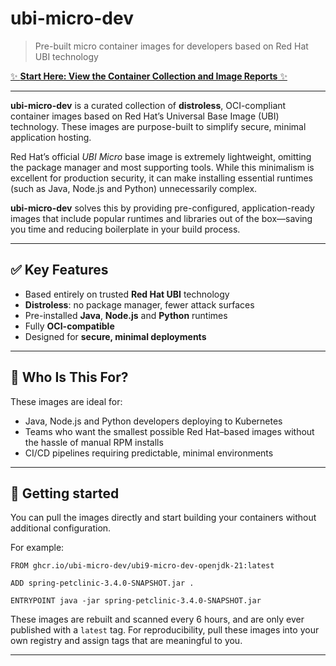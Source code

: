 # ubi-micro-dev
> Pre-built micro container images for developers based on Red Hat UBI technology

[✨ **Start Here: View the Container Collection and Image Reports** ✨](https://ubi-micro-dev.github.io/ubi-micro-dev/)

---

**ubi-micro-dev** is a curated collection of **distroless**,
OCI-compliant container images based on Red Hat’s Universal Base Image
(UBI) technology. These images are purpose-built to simplify secure,
minimal application hosting.

Red Hat’s official *UBI Micro* base image is extremely lightweight,
omitting the package manager and most supporting tools. While this
minimalism is excellent for production security, it can make
installing essential runtimes (such as Java, Node.js and Python)
unnecessarily complex.

**ubi-micro-dev** solves this by providing pre-configured,
application-ready images that include popular runtimes and libraries
out of the box—saving you time and reducing boilerplate in your build
process.

---

## ✅ Key Features
- Based entirely on trusted **Red Hat UBI** technology
- **Distroless**: no package manager, fewer attack surfaces
- Pre-installed **Java**, **Node.js** and **Python** runtimes
- Fully **OCI-compatible**
- Designed for **secure, minimal deployments**

---

## 🎯 Who Is This For?
These images are ideal for:
- Java, Node.js and Python developers deploying to Kubernetes
- Teams who want the smallest possible Red Hat–based images without the hassle of manual RPM installs
- CI/CD pipelines requiring predictable, minimal environments

---

## 🚀 Getting started
You can pull the images directly and start building your containers without additional configuration.

For example:

```
FROM ghcr.io/ubi-micro-dev/ubi9-micro-dev-openjdk-21:latest

ADD spring-petclinic-3.4.0-SNAPSHOT.jar .

ENTRYPOINT java -jar spring-petclinic-3.4.0-SNAPSHOT.jar
```

These images are rebuilt and scanned every 6 hours, and are only ever
published with a `latest` tag.  For reproducibility, pull these images
into your own registry and assign tags that are meaningful to you.

---
